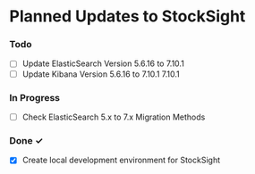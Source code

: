 # Planned Updates to StockSight

### Todo

- [ ] Update ElasticSearch Version 5.6.16 to 7.10.1
- [ ] Update Kibana Version 5.6.16 to 7.10.1 7.10.1

### In Progress

- [ ] Check ElasticSearch 5.x to 7.x Migration Methods

### Done ✓

- [x] Create local development environment for StockSight 
